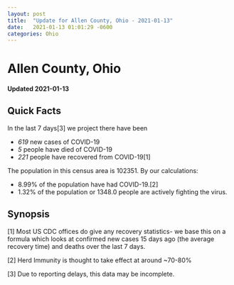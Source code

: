 ```yaml
---
layout: post
title:  "Update for Allen County, Ohio - 2021-01-13"
date:   2021-01-13 01:01:29 -0600
categories: Ohio
---
```


# Allen County, Ohio
#### Updated 2021-01-13

## Quick Facts

In the last 7 days[3] we project there have been
- *619* new cases of COVID-19
- *5* people have died of COVID-19
- *221* people have recovered from COVID-19[1]

The population in this census area is 102351. By our calculations:
- 8.99% of the population have had COVID-19.[2]
- 1.32% of the population or 1348.0 people are actively fighting the virus.

## Synopsis




[1] Most US CDC offices do give any recovery statistics- we base this on a formula which looks at confirmed new cases
15 days ago (the average recovery time) and deaths over the last 7 days.

[2] Herd Immunity is thought to take effect at around ~70-80%

[3] Due to reporting delays, this data may be incomplete.
 
    